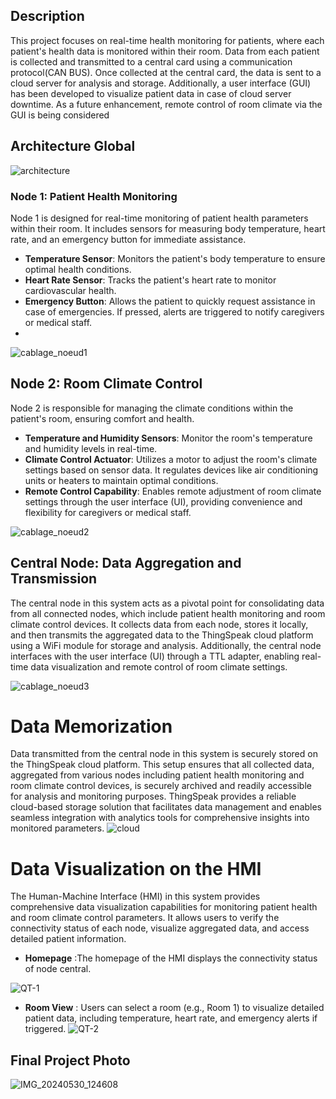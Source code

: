 ## Description
This project focuses on real-time health monitoring for patients, where each patient's health data is monitored within their room. Data from each patient is collected and transmitted to a central card using a communication protocol(CAN BUS). Once collected at the central card, the data is sent to a cloud server for analysis and storage. Additionally, a user interface (GUI) has been developed to visualize patient data in case of cloud server downtime. As a future enhancement, remote control of room climate via the GUI is being considered

## Architecture Global

![architecture](https://github.com/WadiiGaied/Patient-Health-Monitoring-and-Room-Climate-Control-System/assets/171201731/05fd2b55-7483-4192-b1b0-fde3aa9b627a)

### Node 1: Patient Health Monitoring

Node 1 is designed for real-time monitoring of patient health parameters within their room. It includes sensors for measuring body temperature, heart rate, and an emergency button for immediate assistance.

- **Temperature Sensor**: Monitors the patient's body temperature to ensure optimal health conditions.
- **Heart Rate Sensor**: Tracks the patient's heart rate to monitor cardiovascular health.
- **Emergency Button**: Allows the patient to quickly request assistance in case of emergencies. If pressed, alerts are triggered to notify caregivers or medical staff.
- 
![cablage_noeud1](https://github.com/WadiiGaied/Patient-Health-Monitoring-and-Room-Climate-Control-System/assets/171201731/e325f542-e5ed-48d0-af3e-02d37a800a83)

## Node 2: Room Climate Control

Node 2 is responsible for managing the climate conditions within the patient's room, ensuring comfort and health.

- **Temperature and Humidity Sensors**: Monitor the room's temperature and humidity levels in real-time.
- **Climate Control Actuator**: Utilizes a motor to adjust the room's climate settings based on sensor data. It regulates devices like air conditioning units or heaters to maintain optimal conditions.
- **Remote Control Capability**: Enables remote adjustment of room climate settings through the user interface (UI), providing convenience and flexibility for caregivers or medical staff.

![cablage_noeud2](https://github.com/WadiiGaied/Patient-Health-Monitoring-and-Room-Climate-Control-System/assets/171201731/ee03cabc-4341-47de-af49-904f0d78a382)

## Central Node: Data Aggregation and Transmission
The central node in this system acts as a pivotal point for consolidating data from all connected nodes, which include patient health monitoring and room climate control devices. It collects data from each node, stores it locally, and then transmits the aggregated data to the ThingSpeak cloud platform using a WiFi module for storage and analysis. Additionally, the central node interfaces with the user interface (UI) through a TTL adapter, enabling real-time data visualization and remote control of room climate settings.

![cablage_noeud3](https://github.com/WadiiGaied/Patient-Health-Monitoring-and-Room-Climate-Control-System/assets/171201731/aade7457-7d60-4102-b773-7f30eee73b6d)
# Data Memorization

Data transmitted from the central node in this system is securely stored on the ThingSpeak cloud platform. This setup ensures that all collected data, aggregated from various nodes including patient health monitoring and room climate control devices, is securely archived and readily accessible for analysis and monitoring purposes. ThingSpeak provides a reliable cloud-based storage solution that facilitates data management and enables seamless integration with analytics tools for comprehensive insights into monitored parameters.
![cloud](https://github.com/WadiiGaied/Patient-Health-Monitoring-and-Room-Climate-Control-System/assets/171201731/8acb038e-df8f-4edf-b922-37a61244c685)

# Data Visualization on the HMI

The Human-Machine Interface (HMI) in this system provides comprehensive data visualization capabilities for monitoring patient health and room climate control parameters. It allows users to verify the connectivity status of each node, visualize aggregated data, and access detailed patient information.
- **Homepage** :The homepage of the HMI displays the connectivity status of  node central.

![QT-1](https://github.com/WadiiGaied/Patient-Health-Monitoring-and-Room-Climate-Control-System/assets/171201731/9b917347-4a73-4da8-8e69-fca6e53a1b88)
- **Room View** : Users can select a room (e.g., Room 1) to visualize detailed patient data, including temperature, heart rate, and emergency alerts if triggered.
  ![QT-2](https://github.com/WadiiGaied/Patient-Health-Monitoring-and-Room-Climate-Control-System/assets/171201731/1aa56158-5eac-4201-a364-4ee0f7feb971)
## Final Project Photo
![IMG_20240530_124608](https://github.com/WadiiGaied/Patient-Health-Monitoring-and-Room-Climate-Control-System/assets/171201731/92ed5bd3-9c87-464b-ac53-c0c9e6e6ad9d)
